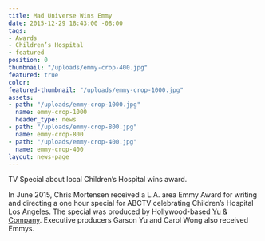 ```yaml
---
title: Mad Universe Wins Emmy
date: 2015-12-29 18:43:00 -08:00
tags:
- Awards
- Children’s Hospital
- featured
position: 0
thumbnail: "/uploads/emmy-crop-400.jpg"
featured: true
color: 
featured-thumbnail: "/uploads/emmy-crop-1000.jpg"
assets:
- path: "/uploads/emmy-crop-1000.jpg"
  name: emmy-crop-1000
  header_type: news
- path: "/uploads/emmy-crop-800.jpg"
  name: emmy-crop-800
- path: "/uploads/emmy-crop-400.jpg"
  name: emmy-crop-400
layout: news-page
---
```


TV Special about local Children’s Hospital wins award.


In June 2015, Chris Mortensen received a L.A. area Emmy Award for writing and directing a one hour special for ABCTV celebrating Children’s Hospital Los Angeles. The special was produced by Hollywood-based [Yu & Company](http://yuco.com). Executive producers Garson Yu and Carol Wong also received Emmys.
